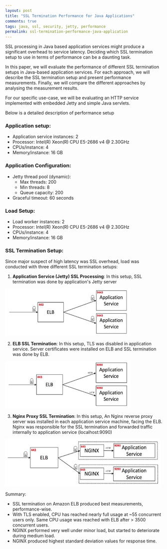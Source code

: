 ```yaml
---
layout: post
title: "SSL Termination Performance for Java Applications"
comments: true
tags: java, ssl, security, jetty, performance
permalink: ssl-termination-performance-java-application
---
```


SSL processing in Java based application services might produce a significant overhead to service latency.
Deciding which SSL termination setup to use in terms of performance can be a daunting task.

In this paper, we will evaluate the performance of different SSL termination setups in Java-based application services.
For each approach, we will describe the SSL termination setup and present performance measurements.
Finally, we will compare the different approaches by analysing the measurement results.

For our specific use-case, we will be evaluating an HTTP service implemented with embedded Jetty and simple Java servlets.

Below is a detailed description of performance setup

### Application setup:

- Application service instances: 2
- Processor: Intel(R) Xeon(R) CPU E5-2686 v4 @ 2.30GHz
- CPUs/instance: 4
- Memory/instance: 16 GB

### Application Configuration:

- Jetty thread pool (dynamic):
  - Max threads: 200
  - Min threads: 8
  - Queue capacity: 200
- Graceful timeout: 60 seconds

### Load Setup:

- Load worker instances: 2
- Processor: Intel(R) Xeon(R) CPU E5-2686 v4 @ 2.30GHz
- CPUs/instance: 4
- Memory/instance: 16 GB

### SSL Termination Setup:

Since major suspect of high latency was SSL overhead, load was conducted with three different SSL termination setups:

1. **Application Service (Jetty) SSL Processing**: In this setup, SSL termination was done by application's Jetty server

<img src="/images/ssl_setup_1.jpeg" width="400" height="150" />

2. **ELB SSL Termination**: In this setup, TLS was disabled in application service. Server certificates were installed on ELB and SSL termination was done by ELB.

<img src="/images/ssl_setup_2.jpeg" width="400" height="150" />

3. **Nginx Proxy SSL Termination**: In this setup, An Nginx reverse proxy server was installed in each application service machine, facing the ELB.
Nginx was responsible for the SSL termination and forwarded traffic internally to application service (localhost:9090)

<img src="/images/ssl_setup_3.jpeg" width="500" height="150" />


Summary:

- SSL termination on Amazon ELB produced best measurements, performance-wise.
- With TLS enabled, CPU has reached nearly full usage at ~55 concurrent users only. Same CPU usage was reached with ELB after > 3500 concurrent users.
- NGINX performed very well under minor load, but started to deteriorate during medium load.
- NGINX produced highest standard deviation values for response time.
